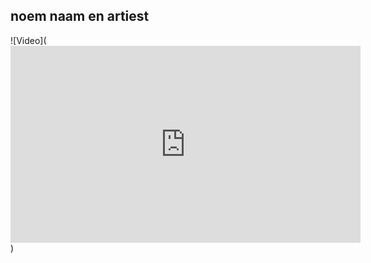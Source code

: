 noem naam en artiest
---
![Video](<iframe width="560" height="315" src="https://www.youtube.com/embed/TSP0e5rXUl8?start=1" frameborder="0" allow="accelerometer; autoplay; encrypted-media; gyroscope; picture-in-picture" allowfullscreen></iframe>)
